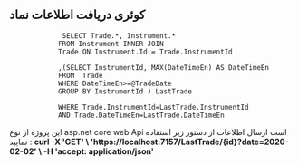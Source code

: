<h2>کوئری دریافت اطلاعات نماد</h2>


                 SELECT Trade.*, Instrument.*
                FROM Instrument INNER JOIN
                Trade ON Instrument.Id = Trade.InstrumentId
                
                ,(SELECT InstrumentId, MAX(DateTimeEn) AS DateTimeEn
                FROM  Trade
                WHERE DateTimeEn>=@TradeDate
                GROUP BY InstrumentId ) LastTrade

                WHERE Trade.InstrumentId=LastTrade.InstrumentId 
                AND Trade.DateTimeEn=LastTrade.DateTimeEn


<p>
این پروژه از نوع asp.net core  web Api است ارسال اطلاعات از دستور زیر استفاده نمایید :
 <b>
  curl -X 'GET' \
  'https://localhost:7157/LastTrade/{id}?date=2020-02-02' \
  -H 'accept: application/json'
  </b>

</p>
